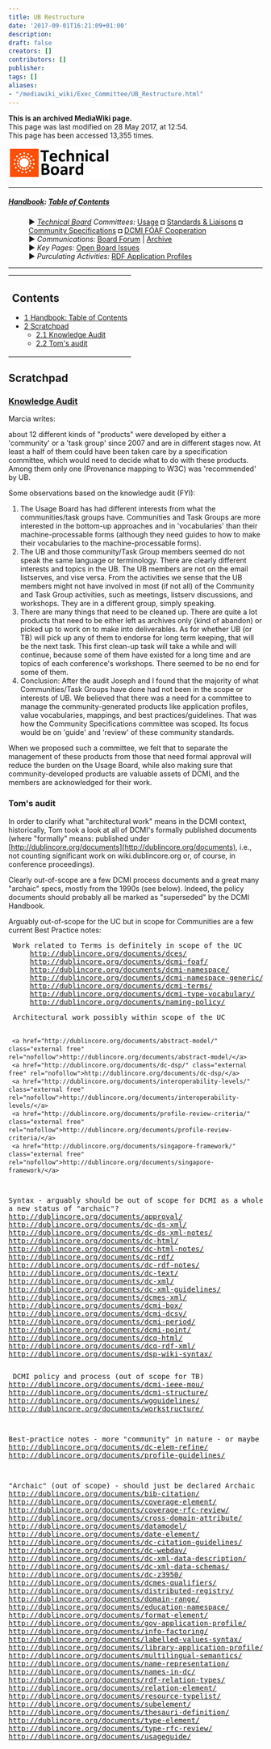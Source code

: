 ```yaml
---
title: UB Restructure
date: '2017-09-01T16:21:09+01:00'
description: 
draft: false
creators: []
contributors: []
publisher: 
tags: []
aliases:
- "/mediawiki_wiki/Exec_Committee/UB_Restructure.html"
---
```


 **This is an archived MediaWiki page.**  
This page was last modified on 28 May 2017, at 12:54.  
This page has been accessed 13,355 times.

[<img alt="Technical Board logo" src="/mediawiki_wiki/images/Technical_Board.png" width="200" height="63">](/mediawiki_wiki/images/Technical_Board.png "Technical Board logo")

* * *

##### [Handbook](/mediawiki_wiki/DCMI_Handbook "DCMI Handbook"): [Table of Contents](/mediawiki_wiki/DCMI_Handbook/ "DCMI Handbook") 
<dl>
<dd> ► <i><a href="/mediawiki_wiki/DCMI_Technical_Board.md" title="DCMI Technical Board">Technical Board</a> Committees:</i> <a href="/mediawiki_wiki/DCMI_Technical_Board/usage.md" title="DCMI Technical Board/usage">Usage</a> ◘ <a href="/mediawiki_wiki/DCMI_Technical_Board/standards.md" title="DCMI Technical Board/standards">Standards &amp; Liaisons</a> ◘ <a href="/mediawiki_wiki/DCMI_Technical_Board/specifications.md" title="DCMI Technical Board/specifications">Community Specifications</a> ◘ <a href="/mediawiki_wiki/DCMI_FOAF_Cooperation.md" title="DCMI FOAF Cooperation">DCMI FOAF Cooperation</a>
</dd>
<dd> ► <i>Communications:</i> <a href="mailto:dc-tb@jiscmail.ac.uk" class="external text" rel="nofollow">Board Forum</a> | <a href="http://www.jiscmail.ac.uk/cgi-bin/wa.exe?SUBED1=dc-tb&amp;A=1" class="external text" rel="nofollow">Archive</a>
</dd>
<dd> ► <i>Key Pages:</i> <a href="/index.php?title=DCMI_Technical_Board/issues&amp;action=edit&amp;redlink=1" class="new" title="DCMI Technical Board/issues (page does not exist)">Open Board Issues</a>
</dd>
<dd> ► <i>Purculating Activities:</i> <a href="/index.php?title=RDF_Application_Profiles&amp;action=edit&amp;redlink=1" class="new" title="RDF_Application_Profiles (page does not exist)"> RDF Application Profiles</a>
</dd>
</dl>

* * *

<table id="toc" class="toc">
  <tr>
    <td>
      <div id="toctitle">
        <h2>Contents</h2>
      </div>
      <ul>
        <li class="toclevel-1"><a href="#Handbook:_Table_of_Contents"><span class="tocnumber">1</span> <span class="toctext">Handbook: Table of Contents</span></a></li>
        <li class="toclevel-1 tocsection-1">
          <a href="#Scratchpad"><span class="tocnumber">2</span> <span class="toctext">Scratchpad</span></a>
          <ul>
            <li class="toclevel-2 tocsection-2"><a href="#Knowledge_Audit"><span class="tocnumber">2.1</span> <span class="toctext">Knowledge Audit</span></a></li>
            <li class="toclevel-2 tocsection-3"><a href="#Tom.27s_audit"><span class="tocnumber">2.2</span> <span class="toctext">Tom's audit</span></a></li>
          </ul>
        </li>
      </ul>
    </td>
  </tr>
</table>


## Scratchpad 

### [Knowledge Audit](/mediawiki_wiki/Knowledge_Audit) 

Marcia writes:

about 12 different kinds of "products" were developed by either a 'community' or a 'task group' since 2007 and are in different stages now. At least a half of them could have been taken care by a specification committee, which would need to decide what to do with these products. Among them only one (Provenance mapping to W3C) was 'recommended' by UB.

Some observations based on the knowledge audit (FYI):

1. The Usage Board has had different interests from what the communities/task groups have. Communities and Task Groups are more interested in the bottom-up approaches and in 'vocabularies' than their machine-processable forms (although they need guides to how to make their vocabularies to the machine-processable forms).
2. The UB and those community/Task Group members seemed do not speak the same language or terminology. There are clearly different interests and topics in the UB. The UB members are not on the email listserves, and vise versa. From the activities we sense that the UB members might not have involved in most (if not all) of the Community and Task Group activities, such as meetings, listserv discussions, and workshops. They are in a different group, simply speaking.
3. There are many things that need to be cleaned up. There are quite a lot products that need to be either left as archives only (kind of abandon) or picked up to work on to make into deliverables. As for whether UB (or TB) will pick up any of them to endorse for long term keeping, that will be the next task. This first clean-up task will take a while and will continue, because some of them have existed for a long time and are topics of each conference's workshops. There seemed to be no end for some of them.
4. Conclusion: After the audit Joseph and I found that the majority of what Communities/Task Groups have done had not been in the scope or interests of UB. We believed that there was a need for a committee to manage the community-generated products like application profiles, value vocabularies, mappings, and best practices/guidelines. That was how the Community Specifications committee was scoped. Its focus would be on 'guide' and 'review' of these community standards.

When we proposed such a committee, we felt that to separate the management of these products from those that need formal approval will reduce the burden on the Usage Board, while also making sure that community-developed products are valuable assets of DCMI, and the members are acknowledged for their work.

### Tom's audit 

In order to clarify what "architectural work" means in the DCMI context, historically, Tom took a look at all of DCMI's formally published documents (where "formally" means: published under [http://dublincore.org/documents](http://dublincore.org/documents), i.e., not counting significant work on wiki.dublincore.org or, of course, in conference proceedings).

Clearly out-of-scope are a few DCMI process documents and a great many "archaic" specs, mostly from the 1990s (see below). Indeed, the policy documents should probably all be marked as "superseded" by the DCMI Handbook.

Arguably out-of-scope for the UC but in scope for Communities are a few current Best Practice notes:

<pre> Work related to Terms is definitely in scope of the UC
     <a href="http://dublincore.org/documents/dces/" class="external free" rel="nofollow">http://dublincore.org/documents/dces/</a>
     <a href="http://dublincore.org/documents/dcmi-foaf/" class="external free" rel="nofollow">http://dublincore.org/documents/dcmi-foaf/</a>
     <a href="http://dublincore.org/documents/dcmi-namespace/" class="external free" rel="nofollow">http://dublincore.org/documents/dcmi-namespace/</a>
     <a href="http://dublincore.org/documents/dcmi-namespace-generic/" class="external free" rel="nofollow">http://dublincore.org/documents/dcmi-namespace-generic/</a>
     <a href="http://dublincore.org/documents/dcmi-terms/" class="external free" rel="nofollow">http://dublincore.org/documents/dcmi-terms/</a>
     <a href="http://dublincore.org/documents/dcmi-type-vocabulary/" class="external free" rel="nofollow">http://dublincore.org/documents/dcmi-type-vocabulary/</a>
     <a href="http://dublincore.org/documents/naming-policy/" class="external free" rel="nofollow">http://dublincore.org/documents/naming-policy/</a>
</pre><pre> Architectural work possibly within scope of the UC
     <a href="http://dublincore.org/documents/abstract-model/" class="external free" rel="nofollow">http://dublincore.org/documents/abstract-model/</a>
     <a href="http://dublincore.org/documents/dc-dsp/" class="external free" rel="nofollow">http://dublincore.org/documents/dc-dsp/</a>
     <a href="http://dublincore.org/documents/interoperability-levels/" class="external free" rel="nofollow">http://dublincore.org/documents/interoperability-levels/</a>
     <a href="http://dublincore.org/documents/profile-review-criteria/" class="external free" rel="nofollow">http://dublincore.org/documents/profile-review-criteria/</a>
     <a href="http://dublincore.org/documents/singapore-framework/" class="external free" rel="nofollow">http://dublincore.org/documents/singapore-framework/</a>
 
 Syntax - arguably should be out of scope for DCMI as a whole.
 Assign a new status of "archaic"?
     <a href="http://dublincore.org/documents/approval/" class="external free" rel="nofollow">http://dublincore.org/documents/approval/</a>
     <a href="http://dublincore.org/documents/dc-ds-xml/" class="external free" rel="nofollow">http://dublincore.org/documents/dc-ds-xml/</a>
     <a href="http://dublincore.org/documents/dc-ds-xml-notes/" class="external free" rel="nofollow">http://dublincore.org/documents/dc-ds-xml-notes/</a>
     <a href="http://dublincore.org/documents/dc-html/" class="external free" rel="nofollow">http://dublincore.org/documents/dc-html/</a>
     <a href="http://dublincore.org/documents/dc-html-notes/" class="external free" rel="nofollow">http://dublincore.org/documents/dc-html-notes/</a>
     <a href="http://dublincore.org/documents/dc-rdf/" class="external free" rel="nofollow">http://dublincore.org/documents/dc-rdf/</a>
     <a href="http://dublincore.org/documents/dc-rdf-notes/" class="external free" rel="nofollow">http://dublincore.org/documents/dc-rdf-notes/</a>
     <a href="http://dublincore.org/documents/dc-text/" class="external free" rel="nofollow">http://dublincore.org/documents/dc-text/</a>
     <a href="http://dublincore.org/documents/dc-xml/" class="external free" rel="nofollow">http://dublincore.org/documents/dc-xml/</a>
     <a href="http://dublincore.org/documents/dc-xml-guidelines/" class="external free" rel="nofollow">http://dublincore.org/documents/dc-xml-guidelines/</a>
     <a href="http://dublincore.org/documents/dcmes-xml/" class="external free" rel="nofollow">http://dublincore.org/documents/dcmes-xml/</a>
     <a href="http://dublincore.org/documents/dcmi-box/" class="external free" rel="nofollow">http://dublincore.org/documents/dcmi-box/</a>
     <a href="http://dublincore.org/documents/dcmi-dcsv/" class="external free" rel="nofollow">http://dublincore.org/documents/dcmi-dcsv/</a>
     <a href="http://dublincore.org/documents/dcmi-period/" class="external free" rel="nofollow">http://dublincore.org/documents/dcmi-period/</a>
     <a href="http://dublincore.org/documents/dcmi-point/" class="external free" rel="nofollow">http://dublincore.org/documents/dcmi-point/</a>
     <a href="http://dublincore.org/documents/dcq-html/" class="external free" rel="nofollow">http://dublincore.org/documents/dcq-html/</a>
     <a href="http://dublincore.org/documents/dcq-rdf-xml/" class="external free" rel="nofollow">http://dublincore.org/documents/dcq-rdf-xml/</a>
     <a href="http://dublincore.org/documents/dsp-wiki-syntax/" class="external free" rel="nofollow">http://dublincore.org/documents/dsp-wiki-syntax/</a>
</pre><pre> DCMI policy and process (out of scope for TB)
     <a href="http://dublincore.org/documents/dcmi-ieee-mou/" class="external free" rel="nofollow">http://dublincore.org/documents/dcmi-ieee-mou/</a>
     <a href="http://dublincore.org/documents/dcmi-structure/" class="external free" rel="nofollow">http://dublincore.org/documents/dcmi-structure/</a>
     <a href="http://dublincore.org/documents/wgguidelines/" class="external free" rel="nofollow">http://dublincore.org/documents/wgguidelines/</a>
     <a href="http://dublincore.org/documents/workstructure/" class="external free" rel="nofollow">http://dublincore.org/documents/workstructure/</a>
 
 Best-practice notes - more "community" in nature - or maybe AB?
     <a href="http://dublincore.org/documents/dc-elem-refine/" class="external free" rel="nofollow">http://dublincore.org/documents/dc-elem-refine/</a>
     <a href="http://dublincore.org/documents/profile-guidelines/" class="external free" rel="nofollow">http://dublincore.org/documents/profile-guidelines/</a>
 
 "Archaic" (out of scope) - should just be declared Archaic
     <a href="http://dublincore.org/documents/bib-citation/" class="external free" rel="nofollow">http://dublincore.org/documents/bib-citation/</a>
     <a href="http://dublincore.org/documents/coverage-element/" class="external free" rel="nofollow">http://dublincore.org/documents/coverage-element/</a>
     <a href="http://dublincore.org/documents/coverage-rfc-review/" class="external free" rel="nofollow">http://dublincore.org/documents/coverage-rfc-review/</a>
     <a href="http://dublincore.org/documents/cross-domain-attribute/" class="external free" rel="nofollow">http://dublincore.org/documents/cross-domain-attribute/</a>
     <a href="http://dublincore.org/documents/datamodel/" class="external free" rel="nofollow">http://dublincore.org/documents/datamodel/</a>
     <a href="http://dublincore.org/documents/date-element/" class="external free" rel="nofollow">http://dublincore.org/documents/date-element/</a>
     <a href="http://dublincore.org/documents/dc-citation-guidelines/" class="external free" rel="nofollow">http://dublincore.org/documents/dc-citation-guidelines/</a>
     <a href="http://dublincore.org/documents/dc-webdav/" class="external free" rel="nofollow">http://dublincore.org/documents/dc-webdav/</a>
     <a href="http://dublincore.org/documents/dc-xml-data-description/" class="external free" rel="nofollow">http://dublincore.org/documents/dc-xml-data-description/</a>
     <a href="http://dublincore.org/documents/dc-xml-data-schemas/" class="external free" rel="nofollow">http://dublincore.org/documents/dc-xml-data-schemas/</a>
     <a href="http://dublincore.org/documents/dc-z3950/" class="external free" rel="nofollow">http://dublincore.org/documents/dc-z3950/</a>
     <a href="http://dublincore.org/documents/dcmes-qualifiers/" class="external free" rel="nofollow">http://dublincore.org/documents/dcmes-qualifiers/</a>
     <a href="http://dublincore.org/documents/distributed-registry/" class="external free" rel="nofollow">http://dublincore.org/documents/distributed-registry/</a>
     <a href="http://dublincore.org/documents/domain-range/" class="external free" rel="nofollow">http://dublincore.org/documents/domain-range/</a>
     <a href="http://dublincore.org/documents/education-namespace/" class="external free" rel="nofollow">http://dublincore.org/documents/education-namespace/</a>
     <a href="http://dublincore.org/documents/format-element/" class="external free" rel="nofollow">http://dublincore.org/documents/format-element/</a>
     <a href="http://dublincore.org/documents/gov-application-profile/" class="external free" rel="nofollow">http://dublincore.org/documents/gov-application-profile/</a>
     <a href="http://dublincore.org/documents/info-factoring/" class="external free" rel="nofollow">http://dublincore.org/documents/info-factoring/</a>
     <a href="http://dublincore.org/documents/labelled-values-syntax/" class="external free" rel="nofollow">http://dublincore.org/documents/labelled-values-syntax/</a>
     <a href="http://dublincore.org/documents/library-application-profile/" class="external free" rel="nofollow">http://dublincore.org/documents/library-application-profile/</a>
     <a href="http://dublincore.org/documents/multilingual-semantics/" class="external free" rel="nofollow">http://dublincore.org/documents/multilingual-semantics/</a>
     <a href="http://dublincore.org/documents/name-representation/" class="external free" rel="nofollow">http://dublincore.org/documents/name-representation/</a>
     <a href="http://dublincore.org/documents/names-in-dc/" class="external free" rel="nofollow">http://dublincore.org/documents/names-in-dc/</a>
     <a href="http://dublincore.org/documents/rdf-relation-types/" class="external free" rel="nofollow">http://dublincore.org/documents/rdf-relation-types/</a>
     <a href="http://dublincore.org/documents/relation-element/" class="external free" rel="nofollow">http://dublincore.org/documents/relation-element/</a>
     <a href="http://dublincore.org/documents/resource-typelist/" class="external free" rel="nofollow">http://dublincore.org/documents/resource-typelist/</a>
     <a href="http://dublincore.org/documents/subelement/" class="external free" rel="nofollow">http://dublincore.org/documents/subelement/</a>
     <a href="http://dublincore.org/documents/thesauri-definition/" class="external free" rel="nofollow">http://dublincore.org/documents/thesauri-definition/</a>
     <a href="http://dublincore.org/documents/type-element/" class="external free" rel="nofollow">http://dublincore.org/documents/type-element/</a>
     <a href="http://dublincore.org/documents/type-rfc-review/" class="external free" rel="nofollow">http://dublincore.org/documents/type-rfc-review/</a>
     <a href="http://dublincore.org/documents/usageguide/" class="external free" rel="nofollow">http://dublincore.org/documents/usageguide/</a>
</pre>
